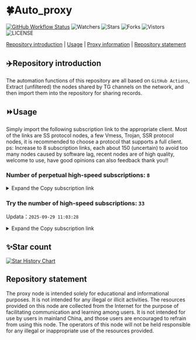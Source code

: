 # 🍀Auto_proxy
[![GitHub Workflow Status](https://img.shields.io/github/actions/workflow/status/PangTouY00/Auto_proxy/main.yml?branch=main)](https://github.com/PangTouY00/Auto_proxy/actions/workflows/main.yml?branch=main) 
![Watchers](https://img.shields.io/github/watchers/w1770946466/Auto_proxy) ![Stars](https://img.shields.io/github/stars/PangTouY00/Auto_proxy) ![Forks](https://img.shields.io/github/forks/w1770946466/Auto_proxy) ![Vistors](https://visitor-badge.laobi.icu/badge?page_id=PangTouY00.Auto_proxy) ![LICENSE](https://img.shields.io/badge/license-CC%20BY--SA%204.0-green.svg)

[Repository introduction](https://github.com/PangTouY00/Auto_proxy#Repositoryintroduction) | [Usage](https://github.com/PangTouY00/Auto_proxy#Usage) | [Proxy information](https://github.com/PangTouY00/Auto_proxy#Proxyinformation) | [Repository statement](https://github.com/PangTouY00/Auto_proxy#Repositorystatement)

## ✈️Repository introduction
The automation functions of this repository are all based on `GitHub Actions`,
Extract (unfiltered) the nodes shared by TG channels on the network, and then import them into the repository for sharing records.

## ⏩Usage
Simply import the following subscription link to the appropriate client. Most of the links are SS protocol nodes, a few Vmess, Trojan, SSR protocol nodes, it is recommended to choose a protocol that supports a full client.
ps: Increase to 8 subscription links, each about 150 (uncertain) to avoid too many nodes caused by software lag, recent nodes are of high quality, welcome to use, have good opinions can also feedback thank you!!

### Number of perpetual high-speed subscriptions: `8`

<details>
  <summary>Expand the Copy subscription link</summary>

  
- [Multiprotocol Base64 encoding](https://raw.githubusercontent.com/PangTouY00/Auto_proxy/main/Long_term_subscription1)
`https://raw.githubusercontent.com/PangTouY00/Auto_proxy/main/Long_term_subscription_num`
`Total number of merge nodes: 266`

- [Multiprotocol Base64 encoding](https://raw.githubusercontent.com/PangTouY00/Auto_proxy/main/Long_term_subscription1)
`https://raw.githubusercontent.com/PangTouY00/Auto_proxy/main/Long_term_subscription1`
`Total number of merge nodes: 34`

- [Multiprotocol Base64 encoding](https://raw.githubusercontent.com/PangTouY00/Auto_proxy/main/Long_term_subscription2)
`https://raw.githubusercontent.com/PangTouY00/Auto_proxy/main/Long_term_subscription2`
`Total number of merge nodes: 34`

- [Multiprotocol Base64 encoding](https://raw.githubusercontent.com/PangTouY00/Auto_proxy/main/Long_term_subscription3)
`https://raw.githubusercontent.com/PangTouY00/Auto_proxy/main/Long_term_subscription3`
`Total number of merge nodes: 34`

- [Multiprotocol Base64 encoding](https://raw.githubusercontent.com/PangTouY00/Auto_proxy/main/Long_term_subscription4)
`https://raw.githubusercontent.com/PangTouY00/Auto_proxy/main/Long_term_subscription4`
`Total number of merge nodes: 34`

- [Multiprotocol Base64 encoding](https://raw.githubusercontent.comPangTouY00/Auto_proxy/main/Long_term_subscription5)
`https://raw.githubusercontent.com/PangTouY00/Auto_proxy/main/Long_term_subscription5`
`Total number of merge nodes: 34`

- [Multiprotocol Base64 encoding](https://raw.githubusercontent.com/PangTouY00/Auto_proxy/main/Long_term_subscription6)
`https://raw.githubusercontent.com/PangTouY00/Auto_proxy/main/Long_term_subscription6`
`Total number of merge nodes: 34`

- [Multiprotocol Base64 encoding](https://raw.githubusercontent.com/PangTouY00/Auto_proxy/main/Long_term_subscription7)
`https://raw.githubusercontent.com/PangTouY00/Auto_proxy/main/Long_term_subscription7`
`Total number of merge nodes: 34`

- [Multiprotocol Base64 encoding](https://raw.githubusercontent.com/PangTouY00/Auto_proxy/main/Long_term_subscription8)
`https://raw.githubusercontent.com/PangTouY00/Auto_proxy/main/Long_term_subscription8`
`Total number of merge nodes: 28`

- [Clash subscription](https://raw.githubusercontent.com/PangTouY00/Auto_proxy/main/Long_term_subscription2.yaml)
`https://raw.githubusercontent.com/PangTouY00/Auto_proxy/main/Long_term_subscription1.yaml`


- [Clash subscription](https://raw.githubusercontent.com/PangTouY00/Auto_proxy/main/Long_term_subscription2.yaml)
`https://raw.githubusercontent.com/PangTouY00/Auto_proxy/main/Long_term_subscription2.yaml`


- [Clash subscription](https://raw.githubusercontent.com/PangTouY00/Auto_proxy/main/Long_term_subscription3.yaml)
`https://raw.githubusercontent.com/PangTouY00/Auto_proxy/main/Long_term_subscription3.yaml`
  
</details>

### Try the number of high-speed subscriptions: `33`
Updata：`2025-09-29 11:03:28`


<details>
  <summary>Expand the Copy subscription link</summary>  

















































































































































































































































































































































































































































































































































































































































































































































































































































































































































































































































































































































































































































































































































































































































































































































































































































































































































































































































































































































































































































































































































































































































































































































































































































































































































































































































































































































































































































































































































































































































































































































































































































































































































































































































































































































































































































































































































































































































































































































































































































































































































































































































































































































































































































































































































































































































































































































































































































































































































































































































































































































































































































































































































































































































































































































































































































































































































































































































































































































































































































































































































































































































































































































































































































































































































































































































































































































































































































































































































































































































































































































































































































































































































































































































































































































































































































































































































































































































































































































































































































































































































































































































































































































































































































































































































































































































































































































































































































































































































































































































































































































































































































































































































































































































































































































































































































































































































































































































































































































































































































































































































































































































































































































































































































































































































































































































































































































































































































































































































































































































































































































































































































































































































































































































































































































































































































































































































































































































































































































































































































































































































































































































































































































































































































































































































































































































































































































































































































































































































































































































































































































































































































































































































































































































































































































































































































































































































































































































































































































































































































































































































































































































































































































































































































































































































































































































































































































































































































































































































































































































































































































































































































































































































































































































































































































































































































































































































































































































































































































































































































































































































































































































































































































































































































































































































































































































































































































































































































































































































































































































































































































































































































































































































































































































































































































































































































































































































































































































































































































































































































































































































































































































































































































































































































































































































































































































































































































































































































































































































































































































































































































































































































































































































































































































































































































































































































































































































































































































































































































































































































































































































































































































































































































































































































































































































































































































































































































































































































































































































































































































































































































































































































































































































































































































































































































































































































































































































































































































































































































































































































































































































































































































































































































































































































































































































































































































































































































































































































































































































































































































































































































































































































































































































































































































































































































































































































































































































































































































































































































































































































































































































































































































































































































































































































































































































































































































































































































>Trial subscription：
`https://www.camael.top/api/v1/client/subscribe?token=9dc9b38c6583844e6d5e642c7fb6c370`




>Trial subscription：
`http://107.173.31.17/api/v1/client/subscribe?token=6a980a9754d3803f21495605749e2a74`




>Trial subscription：
`https://dashuai.us/api/v1/client/subscribe?token=0c58d7644c09d44a2eabeca220f4d643`




>Trial subscription：
`https://ylccloud.top/api/v1/client/subscribe?token=fa534b9b9f261f2c8d5165ca409cdb08`




>Trial subscription：
`https://xiaohuolongjc.top/api/v1/client/subscribe?token=15bf4d560d65e9c606aaa6700c57d54a`




>Trial subscription：
`https://a.guojiajia.filegear-sg.me/api/v1/client/subscribe?token=b0852001a04fc4e40676382a48a65d29`




>Trial subscription：
`https://api.skrspc.org/api/v1/client/subscribe?token=06c9ba06895985427be547161e5e2f05`




>Trial subscription：
`https://yywhale.com/api/v1/client/subscribe?token=f0fff9060c2d81fcb5c47a7760370477`




>Trial subscription：
`https://xiaoby.com/api/v1/client/subscribe?token=be5d72195f65626781563c94af7937e0`




>Trial subscription：
`https://wdawd.ldldfwq.top/api/v1/client/subscribe?token=0185fcf0dd8f8649a85d24903971d491`




>Trial subscription：
`https://kingfisher.top/api/v1/client/subscribe?token=01db1539eb82d5effd415d280afc2d21`




>Trial subscription：
`https://multiserver.multiserveradelshoop.com/api/v1/client/subscribe?token=8576ac5d0034f11764987bcf1c4c2788`




>Trial subscription：
`https://gods3.dashicn.buzz/api/v1/client/subscribe?token=dd93ece768e7592a234dedc9b7febd53`




>Trial subscription：
`https://newbee.cyou/api/v1/client/subscribe?token=f595e7a2cb93ed9df07b6bac8bff4728`




>Trial subscription：
`https://sufujia.top/api/v1/client/subscribe?token=9d3b5d19bdf9087f2fe107404f8af0a8`




>Trial subscription：
`https://gods2.dashicn.buzz/api/v1/client/subscribe?token=587189617c279577c19c87b014db82f0`




>Trial subscription：
`https://linlujs.cloud/api/v1/client/subscribe?token=3bce97e33fd0988831a0b060570ec23c`




>Trial subscription：
`https://v2s.ip-ddns.com/api/v1/client/subscribe?token=995019941f5f5e0dba931cae62d3d538`




>Trial subscription：
`https://www.eeevpn.com/api/v1/client/subscribe?token=56d91d4b3acec4f1063bc19810e29c88`




>Trial subscription：
`https://cn.newbee.cyou/api/v1/client/subscribe?token=62941538c1572577b43c0d17ac709ce9`




>Trial subscription：
`https://nekocloud.xx.kg/api/v1/client/subscribe?token=c85ec13227cd85befbd2855b8b11d901`




>Trial subscription：
`https://ld88.nxxbbf.com/api/v1/client/subscribe?token=320c2d4b86c2e4109d0cac6bf076ad94`




>Trial subscription：
`https://gods1.dashicn.buzz/api/v1/client/subscribe?token=aa4b2bc6b702253392198863aada4a8a`




>Trial subscription：
`https://fs.v2rayse.com/share/20250929/qka32s4g5k.txt`




>Trial subscription：
`https://go.yueyun.de/api/v1/client/subscribe?token=4c375695ef484cc62e169ac053ef0477`




>Trial subscription：
`https://nekocloud.qzz.io/api/v1/client/subscribe?token=001e24a2ee7e91d533ccd6d45b2f5c2c`




>Trial subscription：
`https://asdaw.leidwxzcw.xyz/api/v1/client/subscribe?token=fd1b6384e19e74aa8290f191e92153d7`




>Trial subscription：
`https://ldld.whtjdasha.com/api/v1/client/subscribe?token=d9fe31458ad576185fb9d0bfb7cdc623`




>Trial subscription：
`https://dl.vfkum.website/api/v1/client/subscribe?token=86fd015caefe9a9f323053be2a799534`




>Trial subscription：
`http://tinnyrick8888.com/api/v1/client/subscribe?token=083df458f91ef34b8ddefd579dad0ac4`




>Trial subscription：
`https://mugagw.leidwxzcw.xyz/api/v1/client/subscribe?token=55776c5b3a17949d73f07ae9aabcfd61`




>Trial subscription：
`https://qingyun.zybs.eu.org/api/v1/client/subscribe?token=fe0c61a10ff5daa3b2ca734dd4c85ea6`




>Trial subscription：
`https://ldldo.top/api/v1/client/subscribe?token=e60ee24c3a3edbce05acb498f246adcd`



</details>

## ✨Star count
[![Star History Chart](https://api.star-history.com/svg?repos=PangTouY00/Auto_proxy&type=Date)](https://star-history.com/#w1770946466/Auto_proxy&Date)



## Repository statement
The proxy node is intended solely for educational and informational purposes. It is not intended for any illegal or illicit activities. The resources provided on this node are collected from the Internet for the purpose of facilitating communication and learning among users. It is not intended for use by users in mainland China, and those users are encouraged to refrain from using this node. The operators of this node will not be held responsible for any illegal or inappropriate use of the resources provided.
